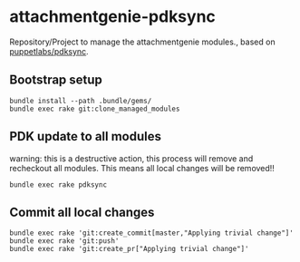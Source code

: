# attachmentgenie-pdksync

Repository/Project to manage the attachmentgenie modules., based on [puppetlabs/pdksync](https://github.com/puppetlabs/pdksync).

## Bootstrap setup

    bundle install --path .bundle/gems/
    bundle exec rake git:clone_managed_modules

## PDK update to all modules

warning: this is a destructive action, this process will remove and recheckout all modules. This means all local changes will be removed!!

    bundle exec rake pdksync

## Commit all local changes

    bundle exec rake 'git:create_commit[master,"Applying trivial change"]'
    bundle exec rake 'git:push'
    bundle exec rake 'git:create_pr["Applying trivial change"]'